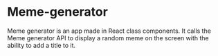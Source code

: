 # Meme-generator

Meme generator is an app made in React class components. It calls the Meme generator API to display a random meme on the screen with the ability to add a title to it.
